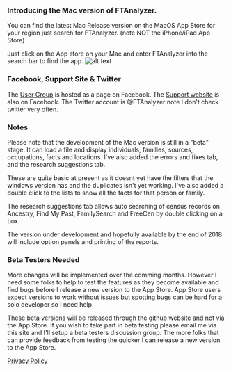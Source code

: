 ### Introducing the Mac version of FTAnalyzer. ###  

You can find the latest Mac Release version on the MacOS App Store for your region just search for FTAnalyzer. (note NOT the iPhone/iPad App Store) 

Just click on the App store on your Mac and enter FTAnalyzer into the search bar to find the app. 
![alt text](http://mac.ftanalyzer.com/AppStore.png "Finding the app on the MacOS App Store")

### Facebook, Support Site & Twitter

The [User Group](facebook.com/groups/ftanalyzer) is hosted as a page on Facebook. The  [Support website](facebook.com/FTAnalyzer) is also on Facebook. The Twitter account is @FTAnalyzer note I don't check twitter very often.

### Notes ###  
Please note that the development of the Mac version is still in a "beta" stage. It can load a file and display individuals, families, sources, occupations, facts and locations. I've also added the errors and fixes tab, and the research suggestions tab. 

These are quite basic at present as it doesnt yet have the filters that the windows version has and the duplicates isn't yet working. I've also added a double click to the lists to show all the facts for that person or family.

The research suggestions tab allows auto searching of census records on Ancestry, Find My Past, FamilySearch and FreeCen by double clicking on a box.

The version under development and hopefully available by the end of 2018 will include option panels and printing of the reports.

### Beta Testers Needed ###  
More changes will be implemented over the comming months. However I need some folks to help to test the features as they become available and find bugs before I release a new version to the App Store. App Store users expect versions to work without issues but spotting bugs can be hard for a solo developer so I need help. 

These beta versions will be released through the github website and not via the App Store. If you wish to take part in beta testing please email me via this site and I'll setup a beta testers discussion group. The more folks that can provide feedback from testing the quicker I can release a new version to the App Store. 

[Privacy Policy](http://www.ftanalyzer.com/privacy)
